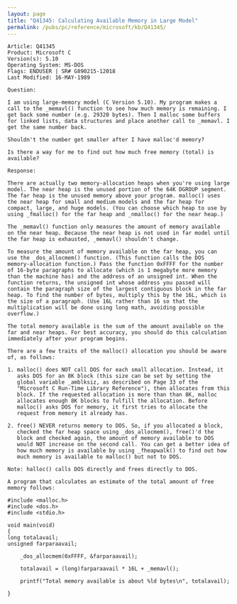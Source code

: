 ```yaml
---
layout: page
title: "Q41345: Calculating Available Memory in Large Model"
permalink: /pubs/pc/reference/microsoft/kb/Q41345/
---
```


	Article: Q41345
	Product: Microsoft C
	Version(s): 5.10
	Operating System: MS-DOS
	Flags: ENDUSER | SR# G890215-12018
	Last Modified: 16-MAY-1989
	
	Question:
	
	I am using large-memory model (C Version 5.10). My program makes a
	call to the _memavl() function to see how much memory is remaining. I
	get back some number (e.g. 29320 bytes). Then I malloc some buffers
	for linked lists, data structures and place another call to _memavl. I
	get the same number back.
	
	Shouldn't the number get smaller after I have malloc'd memory?
	
	Is there a way for me to find out how much free memory (total) is
	available?
	
	Response:
	
	There are actually two memory-allocation heaps when you're using large
	model. The near heap is the unused portion of the 64K DGROUP segment.
	The far heap is the unused memory above your program. malloc() uses
	the near heap for small and medium models and the far heap for
	compact, large, and huge models. (You can choose which heap to use by
	using _fmalloc() for the far heap and _nmalloc() for the near heap.)
	
	The _memavl() function only measures the amount of memory available
	on the near heap. Because the near heap is not used in far model until
	the far heap is exhausted, _memavl() shouldn't change.
	
	To measure the amount of memory available on the far heap, you can
	use the _dos_allocmem() function. (This function calls the DOS
	memory-allocation function.) Pass the function 0xFFFF for the number
	of 16-byte paragraphs to allocate (which is 1 megabyte more memory
	than the machine has) and the address of an unsigned int. When the
	function returns, the unsigned int whose address you passed will
	contain the paragraph size of the largest contiguous block in the far
	heap. To find the number of bytes, multiply this by the 16L, which is
	the size of a paragraph. (Use 16L rather than 16 so that the
	multiplication will be done using long math, avoiding possible
	overflow.)
	
	The total memory available is the sum of the amount available on the
	far and near heaps. For best accuracy, you should do this calculation
	immediately after your program begins.
	
	There are a few traits of the malloc() allocation you should be aware
	of, as follows:
	
	1. malloc() does NOT call DOS for each small allocation. Instead, it
	   asks DOS for an 8K block (this size can be set by setting the
	   global variable _amblksiz, as described on Page 33 of the
	   "Microsoft C Run-Time Library Reference"), then allocates from this
	   block. If the requested allocation is more than than 8K, malloc
	   allocates enough 8K blocks to fulfill the allocation. Before
	   malloc() asks DOS for memory, it first tries to allocate the
	   request from memory it already has.
	
	2. free() NEVER returns memory to DOS. So, if you allocated a block,
	   checked the far heap space using _dos_allocmem(), free()'d the
	   block and checked again, the amount of memory available to DOS
	   would NOT increase on the second call. You can get a better idea of
	   how much memory is available by using _fheapwalk() to find out how
	   much memory is available to malloc() but not to DOS.
	
	Note: halloc() calls DOS directly and frees directly to DOS.
	
	A program that calculates an estimate of the total amount of free
	memory follows:
	
	#include <malloc.h>
	#include <dos.h>
	#include <stdio.h>
	
	void main(void)
	{
	long totalavail;
	unsigned farparaavail;
	
	    _dos_allocmem(0xFFFF, &farparaavail);
	
	    totalavail = (long)farparaavail * 16L + _memavl();
	
	    printf("Total memory available is about %ld bytes\n", totalavail);
	
	}
